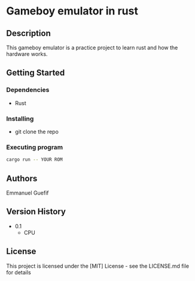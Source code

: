 # Gameboy emulator in rust

## Description

This gameboy emulator is a practice project to learn rust and how the hardware works.

## Getting Started

### Dependencies

- Rust

### Installing

- git clone the repo

### Executing program

```bash
cargo run -- YOUR ROM
```

## Authors

Emmanuel Guefif

## Version History

- 0.1
  - CPU

## License

This project is licensed under the [MIT] License - see the LICENSE.md file for details

